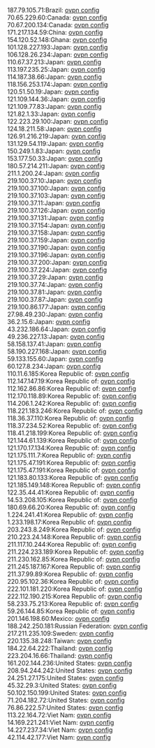 187.79.105.71:Brazil: [ovpn config](vpn/187_79_105_71.ovpn)  
70.65.229.60:Canada: [ovpn config](vpn/70_65_229_60.ovpn)  
70.67.200.134:Canada: [ovpn config](vpn/70_67_200_134.ovpn)  
171.217.134.59:China: [ovpn config](vpn/171_217_134_59.ovpn)  
154.120.52.148:Ghana: [ovpn config](vpn/154_120_52_148.ovpn)  
101.128.227.193:Japan: [ovpn config](vpn/101_128_227_193.ovpn)  
106.128.26.234:Japan: [ovpn config](vpn/106_128_26_234.ovpn)  
110.67.37.213:Japan: [ovpn config](vpn/110_67_37_213.ovpn)  
113.197.235.25:Japan: [ovpn config](vpn/113_197_235_25.ovpn)  
114.187.38.66:Japan: [ovpn config](vpn/114_187_38_66.ovpn)  
118.156.253.174:Japan: [ovpn config](vpn/118_156_253_174.ovpn)  
120.51.50.19:Japan: [ovpn config](vpn/120_51_50_19.ovpn)  
121.109.144.36:Japan: [ovpn config](vpn/121_109_144_36.ovpn)  
121.109.77.83:Japan: [ovpn config](vpn/121_109_77_83.ovpn)  
121.82.1.33:Japan: [ovpn config](vpn/121_82_1_33.ovpn)  
122.223.29.100:Japan: [ovpn config](vpn/122_223_29_100.ovpn)  
124.18.211.58:Japan: [ovpn config](vpn/124_18_211_58.ovpn)  
126.91.216.219:Japan: [ovpn config](vpn/126_91_216_219.ovpn)  
131.129.54.119:Japan: [ovpn config](vpn/131_129_54_119.ovpn)  
150.249.1.83:Japan: [ovpn config](vpn/150_249_1_83.ovpn)  
153.177.50.33:Japan: [ovpn config](vpn/153_177_50_33.ovpn)  
180.57.214.211:Japan: [ovpn config](vpn/180_57_214_211.ovpn)  
211.1.200.24:Japan: [ovpn config](vpn/211_1_200_24.ovpn)  
219.100.37.10:Japan: [ovpn config](vpn/219_100_37_10.ovpn)  
219.100.37.100:Japan: [ovpn config](vpn/219_100_37_100.ovpn)  
219.100.37.103:Japan: [ovpn config](vpn/219_100_37_103.ovpn)  
219.100.37.11:Japan: [ovpn config](vpn/219_100_37_11.ovpn)  
219.100.37.126:Japan: [ovpn config](vpn/219_100_37_126.ovpn)  
219.100.37.131:Japan: [ovpn config](vpn/219_100_37_131.ovpn)  
219.100.37.154:Japan: [ovpn config](vpn/219_100_37_154.ovpn)  
219.100.37.158:Japan: [ovpn config](vpn/219_100_37_158.ovpn)  
219.100.37.159:Japan: [ovpn config](vpn/219_100_37_159.ovpn)  
219.100.37.190:Japan: [ovpn config](vpn/219_100_37_190.ovpn)  
219.100.37.196:Japan: [ovpn config](vpn/219_100_37_196.ovpn)  
219.100.37.200:Japan: [ovpn config](vpn/219_100_37_200.ovpn)  
219.100.37.224:Japan: [ovpn config](vpn/219_100_37_224.ovpn)  
219.100.37.29:Japan: [ovpn config](vpn/219_100_37_29.ovpn)  
219.100.37.74:Japan: [ovpn config](vpn/219_100_37_74.ovpn)  
219.100.37.81:Japan: [ovpn config](vpn/219_100_37_81.ovpn)  
219.100.37.87:Japan: [ovpn config](vpn/219_100_37_87.ovpn)  
219.100.86.177:Japan: [ovpn config](vpn/219_100_86_177.ovpn)  
27.98.49.230:Japan: [ovpn config](vpn/27_98_49_230.ovpn)  
36.2.15.6:Japan: [ovpn config](vpn/36_2_15_6.ovpn)  
43.232.186.64:Japan: [ovpn config](vpn/43_232_186_64.ovpn)  
49.236.227.13:Japan: [ovpn config](vpn/49_236_227_13.ovpn)  
58.158.137.41:Japan: [ovpn config](vpn/58_158_137_41.ovpn)  
58.190.227.168:Japan: [ovpn config](vpn/58_190_227_168.ovpn)  
59.133.155.60:Japan: [ovpn config](vpn/59_133_155_60.ovpn)  
60.127.8.234:Japan: [ovpn config](vpn/60_127_8_234.ovpn)  
110.11.6.185:Korea Republic of: [ovpn config](vpn/110_11_6_185.ovpn)  
112.147.147.19:Korea Republic of: [ovpn config](vpn/112_147_147_19.ovpn)  
112.162.86.86:Korea Republic of: [ovpn config](vpn/112_162_86_86.ovpn)  
112.170.118.89:Korea Republic of: [ovpn config](vpn/112_170_118_89.ovpn)  
114.206.1.242:Korea Republic of: [ovpn config](vpn/114_206_1_242.ovpn)  
118.221.183.246:Korea Republic of: [ovpn config](vpn/118_221_183_246.ovpn)  
118.36.37.110:Korea Republic of: [ovpn config](vpn/118_36_37_110.ovpn)  
118.37.234.52:Korea Republic of: [ovpn config](vpn/118_37_234_52.ovpn)  
118.41.218.199:Korea Republic of: [ovpn config](vpn/118_41_218_199.ovpn)  
121.144.61.139:Korea Republic of: [ovpn config](vpn/121_144_61_139.ovpn)  
121.170.17.134:Korea Republic of: [ovpn config](vpn/121_170_17_134.ovpn)  
121.175.111.7:Korea Republic of: [ovpn config](vpn/121_175_111_7.ovpn)  
121.175.47.191:Korea Republic of: [ovpn config](vpn/121_175_47_191.ovpn)  
121.175.47.191:Korea Republic of: [ovpn config](vpn/121_175_47_191.ovpn)  
121.183.80.133:Korea Republic of: [ovpn config](vpn/121_183_80_133.ovpn)  
121.185.149.148:Korea Republic of: [ovpn config](vpn/121_185_149_148.ovpn)  
122.35.44.41:Korea Republic of: [ovpn config](vpn/122_35_44_41.ovpn)  
14.53.208.105:Korea Republic of: [ovpn config](vpn/14_53_208_105.ovpn)  
180.69.66.20:Korea Republic of: [ovpn config](vpn/180_69_66_20.ovpn)  
1.224.241.41:Korea Republic of: [ovpn config](vpn/1_224_241_41.ovpn)  
1.233.198.17:Korea Republic of: [ovpn config](vpn/1_233_198_17.ovpn)  
203.243.8.249:Korea Republic of: [ovpn config](vpn/203_243_8_249.ovpn)  
210.223.24.148:Korea Republic of: [ovpn config](vpn/210_223_24_148.ovpn)  
211.117.10.244:Korea Republic of: [ovpn config](vpn/211_117_10_244.ovpn)  
211.224.233.189:Korea Republic of: [ovpn config](vpn/211_224_233_189.ovpn)  
211.230.162.85:Korea Republic of: [ovpn config](vpn/211_230_162_85.ovpn)  
211.245.187.167:Korea Republic of: [ovpn config](vpn/211_245_187_167.ovpn)  
211.37.99.89:Korea Republic of: [ovpn config](vpn/211_37_99_89.ovpn)  
220.95.102.36:Korea Republic of: [ovpn config](vpn/220_95_102_36.ovpn)  
222.101.181.220:Korea Republic of: [ovpn config](vpn/222_101_181_220.ovpn)  
222.112.190.215:Korea Republic of: [ovpn config](vpn/222_112_190_215.ovpn)  
58.233.75.213:Korea Republic of: [ovpn config](vpn/58_233_75_213.ovpn)  
59.26.144.85:Korea Republic of: [ovpn config](vpn/59_26_144_85.ovpn)  
201.146.198.60:Mexico: [ovpn config](vpn/201_146_198_60.ovpn)  
188.242.250.181:Russian Federation: [ovpn config](vpn/188_242_250_181.ovpn)  
217.211.235.109:Sweden: [ovpn config](vpn/217_211_235_109.ovpn)  
220.135.38.248:Taiwan: [ovpn config](vpn/220_135_38_248.ovpn)  
184.22.64.222:Thailand: [ovpn config](vpn/184_22_64_222.ovpn)  
223.204.16.66:Thailand: [ovpn config](vpn/223_204_16_66.ovpn)  
161.202.144.236:United States: [ovpn config](vpn/161_202_144_236.ovpn)  
208.94.244.242:United States: [ovpn config](vpn/208_94_244_242.ovpn)  
24.251.27.175:United States: [ovpn config](vpn/24_251_27_175.ovpn)  
45.32.29.3:United States: [ovpn config](vpn/45_32_29_3.ovpn)  
50.102.150.199:United States: [ovpn config](vpn/50_102_150_199.ovpn)  
71.204.182.72:United States: [ovpn config](vpn/71_204_182_72.ovpn)  
76.86.222.57:United States: [ovpn config](vpn/76_86_222_57.ovpn)  
113.22.164.72:Viet Nam: [ovpn config](vpn/113_22_164_72.ovpn)  
14.169.221.241:Viet Nam: [ovpn config](vpn/14_169_221_241.ovpn)  
14.227.237.34:Viet Nam: [ovpn config](vpn/14_227_237_34.ovpn)  
42.114.42.177:Viet Nam: [ovpn config](vpn/42_114_42_177.ovpn)  
